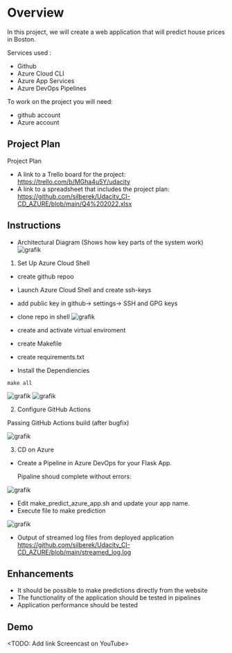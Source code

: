 # Overview

In this project, we will create a web application that will predict house prices in Boston.

Services used :
- Github 
- Azure Cloud CLI 
- Azure App Services
- Azure DevOps Pipelines 

To work on the project you will need:
- github account
- Azure account

## Project Plan
 Project Plan

* A link to a Trello board for the project: https://trello.com/b/MGha4u5Y/udacity
* A link to a spreadsheet that includes the project plan: https://github.com/silberek/Udacity_CI-CD_AZURE/blob/main/Q4%202022.xlsx

## Instructions
 
* Architectural Diagram (Shows how key parts of the system work)
![grafik](https://user-images.githubusercontent.com/71324665/170563612-3f62f291-983f-40bf-840f-eb4599ff68db.png)

1. Set Up Azure Cloud Shell

* create github repoo
* Launch Azure Cloud Shell and create ssh-keys
* add public key in github-> settings-> SSH and GPG keys
* clone repo in shell
![grafik](https://user-images.githubusercontent.com/71324665/170565562-08b36379-bed0-400f-bb18-7eccb5a20950.png)

* create and activate virtual enviroment 
* create Makefile 
* create requirements.txt
*  Install the Dependiencies
```
make all
```
![grafik](https://user-images.githubusercontent.com/71324665/170566653-971147d5-6733-45a8-b607-920bdba4a6a2.png)
![grafik](https://user-images.githubusercontent.com/71324665/170566755-ed995a49-aac2-4689-b868-e9e1ebff5abf.png)

2. Configure GitHub Actions

Passing GitHub Actions build (after bugfix)

![grafik](https://user-images.githubusercontent.com/71324665/170559953-d53ace49-bc9e-416a-8f58-9635b6d680a1.png)

3. CD on Azure

* Create a Pipeline in Azure DevOps for your Flask App.

    Pipaline shoud complete without errors:

![grafik](https://user-images.githubusercontent.com/71324665/170694605-fd32f56a-485a-4818-a873-5986cba8f3a3.png)

* Edit make_predict_azure_app.sh and update your app name. 
* Execute file to make prediction

![grafik](https://user-images.githubusercontent.com/71324665/170696579-ad6ae743-8ff1-417a-a657-9f7da7073730.png)

* Output of streamed log files from deployed application
https://github.com/silberek/Udacity_CI-CD_AZURE/blob/main/streamed_log.log


## Enhancements

* It should be possible to make predictions directly from the website
* The functionality of the application should be tested in pipelines
* Application performance should be tested

## Demo 

<TODO: Add link Screencast on YouTube>



